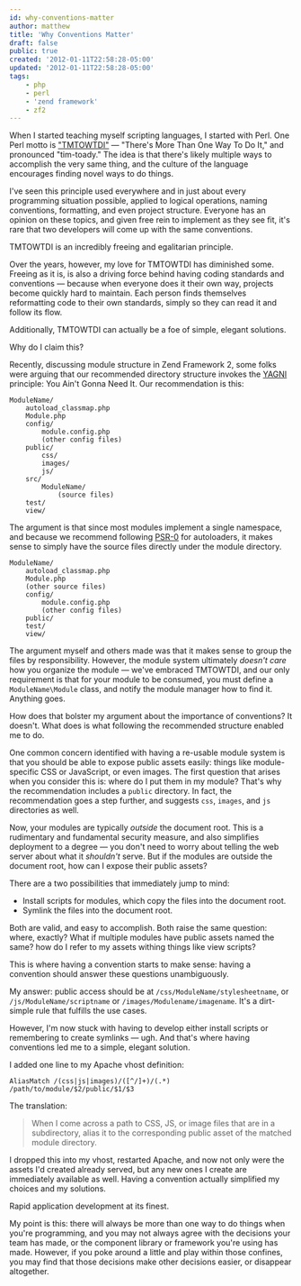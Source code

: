 ```yaml
---
id: why-conventions-matter
author: matthew
title: 'Why Conventions Matter'
draft: false
public: true
created: '2012-01-11T22:58:28-05:00'
updated: '2012-01-11T22:58:28-05:00'
tags:
    - php
    - perl
    - 'zend framework'
    - zf2
---
```

When I started teaching myself scripting languages, I started with Perl. One
Perl motto is ["TMTOWTDI"](http://en.wikipedia.org/wiki/TMTOWTDI) — "There's
More Than One Way To Do It," and pronounced "tim-toady." The idea is that
there's likely multiple ways to accomplish the very same thing, and the culture
of the language encourages finding novel ways to do things.

I've seen this principle used everywhere and in just about every programming
situation possible, applied to logical operations, naming conventions,
formatting, and even project structure. Everyone has an opinion on these
topics, and given free rein to implement as they see fit, it's rare that two
developers will come up with the same conventions.

TMTOWTDI is an incredibly freeing and egalitarian principle.

Over the years, however, my love for TMTOWTDI has diminished some. Freeing as
it is, is also a driving force behind having coding standards and conventions —
because when everyone does it their own way, projects become quickly hard to
maintain. Each person finds themselves reformatting code to their own
standards, simply so they can read it and follow its flow.

Additionally, TMTOWTDI can actually be a foe of simple, elegant solutions.

Why do I claim this?

<!--- EXTENDED -->

Recently, discussing module structure in Zend Framework 2, some folks were
arguing that our recommended directory structure invokes the
[YAGNI](http://en.wikipedia.org/wiki/YAGNI) principle: You Ain't Gonna Need It.
Our recommendation is this:

```
ModuleName/
    autoload_classmap.php
    Module.php
    config/
        module.config.php
        (other config files)
    public/
        css/
        images/
        js/
    src/
        ModuleName/
            (source files)
    test/
    view/
```

The argument is that since most modules implement a single namespace, and
because we recommend following
[PSR-0](https://github.com/php-fig/fig-standards/blob/master/accepted/PSR-0.md)
for autoloaders, it makes sense to simply have the source files directly under
the module directory.

```
ModuleName/
    autoload_classmap.php
    Module.php
    (other source files)
    config/
        module.config.php
        (other config files)
    public/
    test/
    view/
```

The argument myself and others made was that it makes sense to group the files
by responsibility. However, the module system ultimately *doesn't care* how you
organize the module — we've embraced TMTOWTDI, and our only requirement is that
for your module to be consumed, you must define a `ModuleName\Module` class,
and notify the module manager how to find it. Anything goes.

How does that bolster my argument about the importance of conventions? It
doesn't. What does is what following the recommended structure enabled me to
do.

One common concern identified with having a re-usable module system is that you
should be able to expose public assets easily: things like module-specific CSS
or JavaScript, or even images. The first question that arises when you consider
this is: where do I put them in my module? That's why the recommendation
includes a `public` directory. In fact, the recommendation goes a step further,
and suggests `css`, `images`, and `js` directories as well.

Now, your modules are typically *outside* the document root. This is a
rudimentary and fundamental security measure, and also simplifies deployment to
a degree — you don't need to worry about telling the web server about what it
*shouldn't* serve. But if the modules are outside the document root, how can I
expose their public assets?

There are a two possibilities that immediately jump to mind:

- Install scripts for modules, which copy the files into the document root.
- Symlink the files into the document root.

Both are valid, and easy to accomplish. Both raise the same question: where,
exactly? What if multiple modules have public assets named the same? how do I
refer to my assets withing things like view scripts?

This is where having a convention starts to make sense: having a convention
should answer these questions unambiguously.

My answer: public access should be at `/css/ModuleName/stylesheetname`, or
`/js/ModuleName/scriptname` or `/images/Modulename/imagename`. It's a
dirt-simple rule that fulfills the use cases.

However, I'm now stuck with having to develop either install scripts or
remembering to create symlinks — ugh. And that's where having conventions led
me to a simple, elegant solution.

I added one line to my Apache vhost definition:

```apacheconf
AliasMatch /(css|js|images)/([^/]+)/(.*) /path/to/module/$2/public/$1/$3
```

The translation:

> When I come across a path to CSS, JS, or image files that are in a
> subdirectory, alias it to the corresponding public asset of the matched
> module directory.

I dropped this into my vhost, restarted Apache, and now not only were the
assets I'd created already served, but any new ones I create are immediately
available as well. Having a convention actually simplified my choices and my
solutions.

Rapid application development at its finest.

My point is this: there will always be more than one way to do things when
you're programming, and you may not always agree with the decisions your team
has made, or the component library or framework you're using has made. However,
if you poke around a little and play within those confines, you may find that
those decisions make other decisions easier, or disappear altogether.
